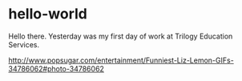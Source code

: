 # hello-world


Hello there. Yesterday was my first day of work at Trilogy Education Services. 


http://www.popsugar.com/entertainment/Funniest-Liz-Lemon-GIFs-34786062#photo-34786062


